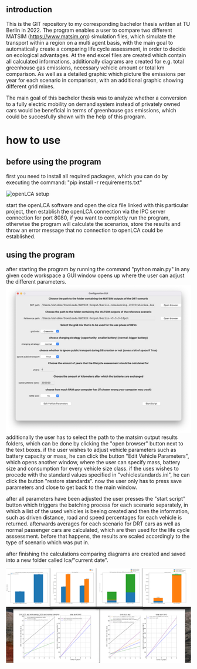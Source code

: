 ## introduction
This is the GIT repository to my corresponding bachelor thesis written at TU Berlin in 2022.
The program enables a user to compare two different MATSIM (https://www.matsim.org) simulation files, which simulate the transport within a region on a multi agent basis, with the main goal to automatically create a comparing life cycle assessment, in order to decide on ecological advantages.
At the end excel files are created which contain all calculated informations, additionally diagrams are created for e.g. total greenhouse gas emissions, necessary vehicle amount or total km comparison. As well as a detailed graphic which picture the emissions per year for each scenario in comparison, with an additional graphic showing different grid mixes.

The main goal of this bachelor thesis was to analyze whether a conversion to a fully electric mobility on demand system instead of privately owned cars would be beneficial in terms of greenhouse gas emissions, which could be succesfully shown with the help of this program.

# how to use
## before using the program
first you need to install all required packages, which you can do by executing the command:
"pip install -r requirements.txt"

![openLCA setup](openlca.png)

start the openLCA software and open the olca file linked with this particular project, then establish the openLCA connection via the IPC server connection for port 8080,
if you want to completly run the program, otherwise the program will calculate the scenarios, store the results and
throw an error message that no connection to openLCA could be established.

## using the program
after starting the program by running the command "python main.py" in any given code workspace a GUI window opens up where the user can adjust the different parameters.
![program overview](program.png)
additionally the user has to select the path to the matsim output results folders, which can be done by clicking the "open browser" button next to the text boxes.
if the user wishes to adjust vehicle parameters such as battery capacity or mass, he can click the button "Edit Vehicle Parameters", which opens another window, where the user can
specify mass, battery size and consumption for every vehicle size class.
if the uses wishes to procede with the standard values specified in "vehiclestandards.ini", he can click the button "restore standards".
now the user only has to press save parameters and close to get back to the main window.

after all parameters have been adjusted the user presses the "start script" button which triggers the batching process for each scenario separately, in which a list of the used vehicles
is beeing created and then the information, such as driven distance, road and speed percentages for each vehicle is returned.
afterwards averages for each scenario for DRT cars as well as normal passenger cars are calculated, which are then used for the life cycle asssessment.
before that happens, the results are scaled accordingly to the type of scenario which was put in.

after finishing the calculations comparing diagrams are created and saved into a new folder called lca/"current date".

![finished_diagrams](diagrams.png)

